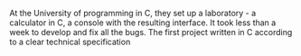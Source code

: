 At the University of programming in C, they set up a laboratory - a calculator in C, a console with the resulting interface. It took less than a week to develop and fix all the bugs. The first project written in C according to a clear technical specification
